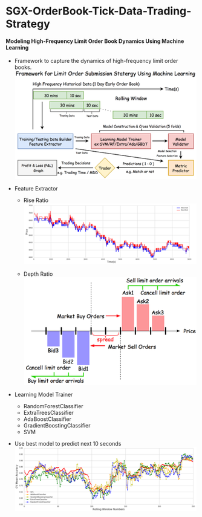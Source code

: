 # SGX-OrderBook-Tick-Data-Trading-Strategy

#### Modeling High-Frequency Limit Order Book Dynamics Using Machine Learning 

* Framework to capture the dynamics of high-frequency limit order books.
![png](Graph/pipline.png)

* Feature Extractor

  * Rise Ratio
  ![png](Graph/Price_B1A1.png)

  * Depth Ratio
  ![png](Graph/depth.png)
 
* Learning Model Trainer
  
  *  RandomForestClassifier
  *  ExtraTreesClassifier
  *  AdaBoostClassifier
  *  GradientBoostingClassifier
  *  SVM
  
*  Use best model to predict next 10 seconds
![png](Graph/CV_Best_Model.png)

 

